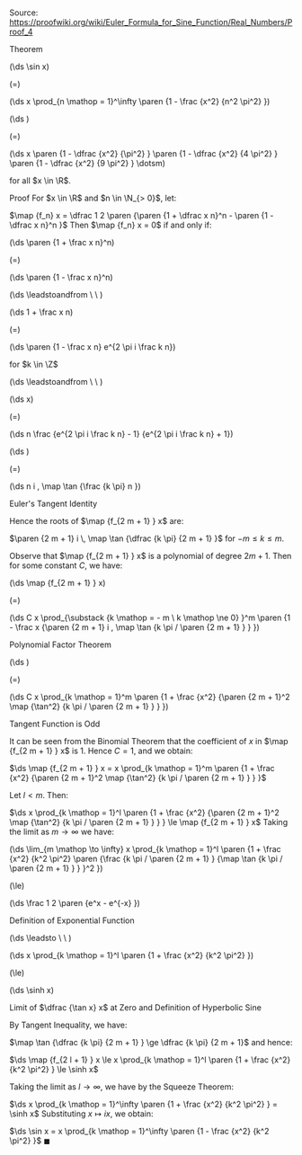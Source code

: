 # 

Source: https://proofwiki.org/wiki/Euler_Formula_for_Sine_Function/Real_Numbers/Proof_4

Theorem













\(\ds \sin x\)

\(=\)







\(\ds x \prod_{n \mathop = 1}^\infty \paren {1 - \frac {x^2} {n^2 \pi^2} }\)




















\(\ds \)

\(=\)







\(\ds x \paren {1 - \dfrac {x^2} {\pi^2} } \paren {1 - \dfrac {x^2} {4 \pi^2} } \paren {1 - \dfrac {x^2} {9 \pi^2} } \dotsm\)









for all $x \in \R$.


Proof
For $x \in \R$ and $n \in \N_{> 0}$, let:

$\map {f_n} x = \dfrac 1 2 \paren {\paren {1 + \dfrac x n}^n - \paren {1 - \dfrac x n}^n }$
Then $\map {f_n} x = 0$ if and only if:














\(\ds \paren {1 + \frac x n}^n\)

\(=\)







\(\ds \paren {1 - \frac x n}^n\)














\(\ds \leadstoandfrom \ \ \)





\(\ds 1 + \frac x n\)

\(=\)







\(\ds \paren {1 - \frac x n} e^{2 \pi i \frac k n}\)





for $k \in \Z$








\(\ds \leadstoandfrom \ \ \)





\(\ds x\)

\(=\)







\(\ds n \frac {e^{2 \pi i \frac k n} - 1} {e^{2 \pi i \frac k n} + 1}\)




















\(\ds \)

\(=\)







\(\ds n i \, \map \tan {\frac {k \pi} n }\)





Euler's Tangent Identity




Hence the roots of $\map {f_{2 m + 1} } x$ are:

$\paren {2 m + 1} i \, \map \tan {\dfrac {k \pi} {2 m + 1} }$
for $-m \le k \le m$.

Observe that $\map {f_{2 m + 1} } x$ is a polynomial of degree $2 m + 1$. 
Then for some constant $C$, we have:














\(\ds \map {f_{2 m + 1} } x\)

\(=\)







\(\ds C x \prod_{\substack {k \mathop = - m \\ k \mathop \ne 0} }^m \paren {1 - \frac x {\paren {2 m + 1} i \, \map \tan {k \pi / \paren {2 m + 1} } } }\)





Polynomial Factor Theorem














\(\ds \)

\(=\)







\(\ds C x \prod_{k \mathop = 1}^m \paren {1 + \frac {x^2} {\paren {2 m + 1}^2 \map {\tan^2} {k \pi / \paren {2 m + 1} } } }\)





Tangent Function is Odd




It can be seen from the Binomial Theorem that the coefficient of $x$ in $\map {f_{2 m + 1} } x$ is $1$.
Hence $C = 1$, and we obtain:

$\ds \map {f_{2 m + 1} } x = x \prod_{k \mathop = 1}^m \paren {1 + \frac {x^2} {\paren {2 m + 1}^2 \map {\tan^2} {k \pi / \paren {2 m + 1} } } }$

Let $l < m$.
Then:

$\ds x \prod_{k \mathop = 1}^l \paren {1 + \frac {x^2} {\paren {2 m + 1}^2 \map {\tan^2} {k \pi / \paren {2 m + 1} } } } \le \map {f_{2 m + 1} } x$
Taking the limit as $m \to \infty$ we have:














\(\ds \lim_{m \mathop \to \infty} x \prod_{k \mathop = 1}^l \paren {1 + \frac {x^2} {k^2 \pi^2} \paren {\frac {k \pi / \paren {2 m + 1} } {\map \tan {k \pi / \paren {2 m + 1} } } }^2 }\)

\(\le\)







\(\ds \frac 1 2 \paren {e^x - e^{-x} }\)





Definition of Exponential Function








\(\ds \leadsto \ \ \)





\(\ds x \prod_{k \mathop = 1}^l \paren {1 + \frac {x^2} {k^2 \pi^2} }\)

\(\le\)







\(\ds \sinh x\)





Limit of $\dfrac {\tan x} x$ at Zero and Definition of Hyperbolic Sine




By Tangent Inequality, we have:

$\map \tan {\dfrac {k \pi} {2 m + 1} } \ge \dfrac {k \pi} {2 m + 1}$
and hence:

$\ds \map {f_{2 l + 1} } x \le x \prod_{k \mathop = 1}^l \paren {1 + \frac {x^2} {k^2 \pi^2} } \le \sinh x$

Taking the limit as $l \to \infty$, we have by the Squeeze Theorem:

$\ds x \prod_{k \mathop = 1}^\infty \paren {1 + \frac {x^2} {k^2 \pi^2} } = \sinh x$
Substituting $x \mapsto i x$, we obtain:

$\ds \sin x = x \prod_{k \mathop = 1}^\infty \paren {1 - \frac {x^2} {k^2 \pi^2} }$
$\blacksquare$





